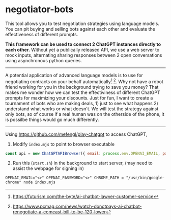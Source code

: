 # negotiator-bots

This tool allows you to test negotiation strategies using language models. You can pit buying and selling bots against each other and evaluate the effectiveness of different prompts.

**This framework can be used to connect 2 ChatGPT instances directly to each other.**  Without yet a publically released API, we use a web server to mock inputs, alternating sharing responses between 2 open conversations using asynchronous python queries. 

___
A potential application of advanced language models is to use for negotiating contracts on your behalf automatically[^1] [^2]. Why not have a robot friend working for you in the background trying to save you money? That makes me wonder how we can test the effectiviness of different ChatGPT prompts for maximizing your discounts. Just for fun, I want to create a tournament of bots who are making deals, 1) just to see what happens 2) understand what works or what doesn't. We will test the strategy against only bots, so of course if a real human was on the otherside of the phone, it is possilbe things would go much differently.
___

Using https://github.com/mefengl/play-chatgpt to access ChatGPT,
1. Modify `index.mjs` to point to browser executable
```javascript
const api = new ChatGPTAPIBrowser({ email: process.env.OPENAI_EMAIL, password: process.env.OPENAI_PASSWORD, path: process.env.CHROME_PATH })
```
2. Run this (`start.sh`) in the background to start server, (may need to assist the webpage for signing in)
```shell
OPENAI_EMAIL="<>" OPENAI_PASSWORD="<>" CHROME_PATH = "/usr/bin/google-chrome" node index.mjs
```

[^1]: https://futurism.com/the-byte/ai-chatbot-lawyer-customer-service
[^2]: https://www.pcmag.com/news/watch-donotpays-ai-chatbot-renegotiate-a-comcast-bill-to-be-120-lower
